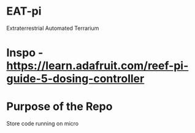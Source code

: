 # EAT-pi
Extraterrestrial Automated Terrarium 

# Inspo - https://learn.adafruit.com/reef-pi-guide-5-dosing-controller

# Purpose of the Repo

Store code running on micro

